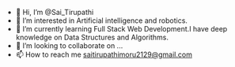 - 👋 Hi, I’m @Sai_Tirupathi
- 👀 I’m interested in Artificial intelligence and robotics.
- 🌱 I’m currently learning Full Stack Web Development.I have deep knowledge on Data Structures and Algorithms.
- 💞️ I’m looking to collaborate on ...
- 📫 How to reach me saitirupathimoru2129@gmail.com

<!---
Bobby441/Bobby441 is a ✨ special ✨ repository because its `README.md` (this file) appears on your GitHub profile.
You can click the Preview link to take a look at your changes.
--->
